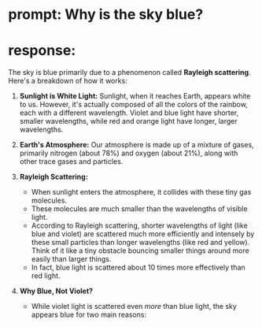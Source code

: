 # prompt: Why is the sky blue?
# response:

The sky is blue primarily due to a phenomenon called **Rayleigh scattering**. Here's a breakdown of how it works:

1.  **Sunlight is White Light:** Sunlight, when it reaches Earth, appears white to us. However, it's actually composed of all the colors of the rainbow, each with a different wavelength. Violet and blue light have shorter, smaller wavelengths, while red and orange light have longer, larger wavelengths.

2.  **Earth's Atmosphere:** Our atmosphere is made up of a mixture of gases, primarily nitrogen (about 78%) and oxygen (about 21%), along with other trace gases and particles.

3.  **Rayleigh Scattering:**
    *   When sunlight enters the atmosphere, it collides with these tiny gas molecules.
    *   These molecules are much smaller than the wavelengths of visible light.
    *   According to Rayleigh scattering, shorter wavelengths of light (like blue and violet) are scattered much more efficiently and intensely by these small particles than longer wavelengths (like red and yellow). Think of it like a tiny obstacle bouncing smaller things around more easily than larger things.
    *   In fact, blue light is scattered about 10 times more effectively than red light.

4.  **Why Blue, Not Violet?**
    *   While violet light is scattered even *more* than blue light, the sky appears blue for two main reasons:
        